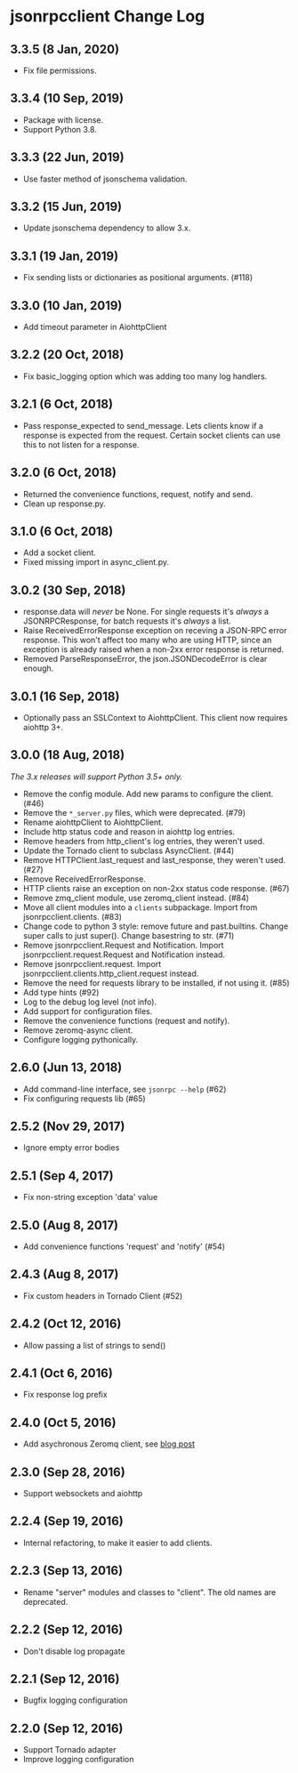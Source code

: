 # jsonrpcclient Change Log

## 3.3.5 (8 Jan, 2020)

- Fix file permissions.

## 3.3.4 (10 Sep, 2019)

- Package with license.
- Support Python 3.8.

## 3.3.3 (22 Jun, 2019)

- Use faster method of jsonschema validation.

## 3.3.2 (15 Jun, 2019)

- Update jsonschema dependency to allow 3.x.

## 3.3.1 (19 Jan, 2019)

- Fix sending lists or dictionaries as positional arguments. (#118)

## 3.3.0 (10 Jan, 2019)

- Add timeout parameter in AiohttpClient

## 3.2.2 (20 Oct, 2018)

- Fix basic_logging option which was adding too many log handlers.

## 3.2.1 (6 Oct, 2018)

- Pass response_expected to send_message. Lets clients know if a response is
  expected from the request. Certain socket clients can use this to not listen
  for a response.

## 3.2.0 (6 Oct, 2018)

- Returned the convenience functions, request, notify and send.
- Clean up response.py.

## 3.1.0 (6 Oct, 2018)

- Add a socket client.
- Fixed missing import in async_client.py.

## 3.0.2 (30 Sep, 2018)

- response.data will _never_ be None. For single requests it's _always_ a
  JSONRPCResponse, for batch requests it's _always_ a list.
- Raise ReceivedErrorResponse exception on receving a JSON-RPC error
  response. This won't affect too many who are using HTTP, since an
  exception is already raised when a non-2xx error response is returned.
- Removed ParseResponseError, the json.JSONDecodeError is clear enough.

## 3.0.1 (16 Sep, 2018)

- Optionally pass an SSLContext to AiohttpClient. This client now requires
  aiohttp 3+.

## 3.0.0 (18 Aug, 2018)

_The 3.x releases will support Python 3.5+ only._

- Remove the config module. Add new params to configure the client. (#46)
- Remove the `*_server.py` files, which were deprecated. (#79)
- Rename aiohttpClient to AiohttpClient.
- Include http status code and reason in aiohttp log entries.
- Remove headers from http_client's log entries, they weren't used.
- Update the Tornado client to subclass AsyncClient. (#44)
- Remove HTTPClient.last_request and last_response, they weren't used. (#27)
- Remove ReceivedErrorResponse.
- HTTP clients raise an exception on non-2xx status code response. (#67)
- Remove zmq_client module, use zeromq_client instead. (#84)
- Move all client modules into a `clients` subpackage. Import from
  jsonrpcclient.clients. (#83)
- Change code to python 3 style: remove future and past.builtins. Change super
  calls to just super(). Change basestring to str. (#71)
- Remove jsonrpcclient.Request and Notification. Import
  jsonrpcclient.request.Request and Notification instead.
- Remove jsonrpcclient.request. Import jsonrpcclient.clients.http_client.request instead.
- Remove the need for requests library to be installed, if not using it. (#85)
- Add type hints (#92)
- Log to the debug log level (not info).
- Add support for configuration files.
- Remove the convenience functions (request and notify).
- Remove zeromq-async client.
- Configure logging pythonically.

## 2.6.0 (Jun 13, 2018)
- Add command-line interface, see `jsonrpc --help` (#62)
- Fix configuring requests lib (#65)

## 2.5.2 (Nov 29, 2017)
- Ignore empty error bodies

## 2.5.1 (Sep 4, 2017)
- Fix non-string exception 'data' value

## 2.5.0 (Aug 8, 2017)
- Add convenience functions 'request' and 'notify' (#54)

## 2.4.3 (Aug 8, 2017)
- Fix custom headers in Tornado Client (#52)

## 2.4.2 (Oct 12, 2016)
- Allow passing a list of strings to send()

## 2.4.1 (Oct 6, 2016)
- Fix response log prefix

## 2.4.0 (Oct 5, 2016)
- Add asychronous Zeromq client, see [blog post](https://bcb.github.io/jsonrpc/zeromq-async)

## 2.3.0 (Sep 28, 2016)
- Support websockets and aiohttp

## 2.2.4 (Sep 19, 2016)
- Internal refactoring, to make it easier to add clients.

## 2.2.3 (Sep 13, 2016)
- Rename "server" modules and classes to "client". The old names are
  deprecated.

## 2.2.2 (Sep 12, 2016)
- Don't disable log propagate

## 2.2.1 (Sep 12, 2016)
- Bugfix logging configuration

## 2.2.0 (Sep 12, 2016)
- Support Tornado adapter
- Improve logging configuration
